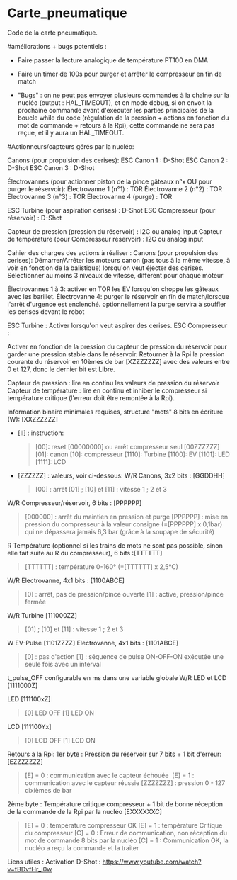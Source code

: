 # Carte_pneumatique
Code de la carte pneumatique.

#améliorations + bugs potentiels : 

-   Faire passer la lecture analogique de température PT100 en DMA

-   Faire un timer de 100s pour purger et arrêter le compresseur en fin de match

-   "Bugs" : on ne peut pas envoyer plusieurs commandes à la chaîne sur la nucléo (output : HAL_TIMEOUT), et en mode debug, si on envoit la prochaine commande avant d'exécuter les parties principales de la boucle while du code (régulation de la pression + actions en fonction du mot de commande + retours à la Rpi), cette commande ne sera pas reçue, et il y aura un HAL_TIMEOUT.

#Actionneurs/capteurs gérés par la nucléo:

  Canons (pour propulsion des cerises):
  ESC Canon 1 : D-Shot
  ESC Canon 2 : D-Shot
  ESC Canon 3 : D-Shot

  Électrovannes (pour actionner piston de la pince gâteaux n°x OU pour purger le réservoir):
  Électrovanne 1 (n°1) : TOR
  Électrovanne 2 (n°2) : TOR
  Électrovanne 3 (n°3) : TOR
  Électrovanne 4 (purge) : TOR

  ESC Turbine (pour aspiration cerises) : D-Shot
  ESC Compresseur (pour réservoir) : D-Shot

  Capteur de pression (pression du réservoir) : I2C ou analog input
  Capteur de température (pour Compresseur réservoir) : I2C ou analog input

  Cahier des charges des actions à réaliser :
  Canons (pour propulsion des cerises):
  Démarrer/Arrêter les moteurs canon (pas tous à la même vitesse, à voir en fonction de la balistique) lorsqu'on veut éjecter des cerises.
  Sélectionner au moins 3 niveaux de vitesse, différent pour chaque moteur

  Électrovannes 1 à 3: activer en TOR les EV lorsqu'on choppe les gâteaux avec les barillet.
  Électrovanne 4: purger le réservoir en fin de match/lorsque l'arrêt d'urgence est enclenché. optionnellement la purge servira à souffler les cerises devant le robot

  ESC Turbine : Activer lorsqu'on veut aspirer des cerises.
  ESC Compresseur :

  Activer en fonction de la pression du capteur de pression du réservoir pour garder une pression stable dans le réservoir.
  Retourner à la Rpi la pression courante du réservoir en 10èmes de bar [XZZZZZZZ] avec des valeurs entre 0 et 127, donc le dernier bit est Libre.

  Capteur de pression : lire en continu les valeurs de pression du réservoir
  Capteur de température : lire en continu et inhiber le compresseur si température critique (l'erreur doit être remontée à la Rpi).

Information binaire minimales requises, structure "mots" 8 bits en écriture (W): [XXZZZZZZ]
- [II] : instruction:
  > [00]: reset [00000000] ou arrêt compresseur seul [00ZZZZZZ]
  > [01]: canon
  > [10]: compresseur
  > [1110]: Turbine
  > [1100]: EV
  > [1101]: LED
  > [1111]: LCD
- [ZZZZZZ] : valeurs, voir ci-dessous:
W/R Canons, 3x2 bits : [GGDDHH]
  > [00] : arrêt
  > [01] ; [10] et [11] : vitesse 1 ; 2 et 3

W/R Compresseur/réservoir, 6 bits : [PPPPPP]
  > [000000] : arrêt du maintien en pression et purge
  > [PPPPPP] : mise en pression du compresseur à la valeur consigne (=[PPPPPP] x 0,1bar) qui ne dépassera jamais 6,3 bar (grâce à la soupape de sécurité)

R Température (optionnel si les trains de mots ne sont pas possible, sinon elle fait suite au R du compresseur), 6 bits :[TTTTTT]
  > [TTTTTT] : température 0-160° (=[TTTTTT] x 2,5°C)

W/R  Electrovanne, 4x1 bits : [1100ABCE]  
  > [0] : arrêt, pas de pression/pince ouverte
  > [1] : active, pression/pince fermée

W/R  Turbine [111000ZZ]
  > [01] ; [10] et [11] : vitesse 1 ; 2 et 3

W  EV-Pulse [1101ZZZZ]
Electrovanne, 4x1 bits : [1101ABCE]
  > [0] : pas d'action
  > [1] : séquence de pulse ON-OFF-ON exécutée une seule fois avec un interval 

t_pulse_OFF configurable en ms dans une variable globale
W/R  LED et LCD [1111000Z]

LED [111100xZ]
  > [0] LED OFF
  > [1] LED ON

LCD [111100Yx]
  > [0] LCD OFF
  > [1] LCD ON

Retours à la Rpi:
1er byte : Pression du réservoir sur 7 bits + 1 bit d'erreur: [EZZZZZZZ]
  > [E] = 0 : communication avec le capteur échouée 
  > [E] = 1 : communication avec le capteur réussie
  > [ZZZZZZZ] : pression 0 - 127 dixièmes de bar

2ème byte : Température critique compresseur + 1 bit de bonne réception de la commande de la Rpi par la nucléo [EXXXXXXC]
  > [E] = 0 : température compresseur OK
  > [E] = 1 : température Critique du compresseur
  > [C] = 0 : Erreur de communication, non réception du mot de commande 8 bits par la nucléo
  > [C] = 1 : Communication OK, la nucléo a reçu la commande et la traiter


Liens utiles :
Activation D-Shot :  https://www.youtube.com/watch?v=fBDvfHr_i0w
